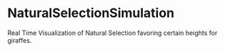 # NaturalSelectionSimulation

Real Time Visualization of Natural Selection favoring certain heights for giraffes.
